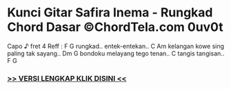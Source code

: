 
 # Kunci Gitar Safira Inema - Rungkad Chord Dasar ©ChordTela.com 0uv0t


Capo ♪ fret 4 Reff : F G rungkad.. entek-entekan.. C Am kelangan kowe sing paling tak sayang.. Dm G bondoku melayang tego tenan.. C tangis tangisan.. F G

###  <a href="https://shortlighzx.web.app?sq=Kunci Gitar Safira Inema - Rungkad Chord Dasar ©ChordTela.com"> >> VERSI LENGKAP KLIK DISINI << </a>
